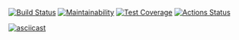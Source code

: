 [![Build Status](https://travis-ci.org/tredoc/frontend-project-lvl2.svg?branch=master)](https://travis-ci.org/tredoc/frontend-project-lvl2)
[![Maintainability](https://api.codeclimate.com/v1/badges/912568e97771bd954341/maintainability)](https://codeclimate.com/github/tredoc/frontend-project-lvl2/maintainability)
[![Test Coverage](https://api.codeclimate.com/v1/badges/912568e97771bd954341/test_coverage)](https://codeclimate.com/github/tredoc/frontend-project-lvl2/test_coverage)
[![Actions Status](https://github.com/tredoc/frontend-project-lvl2/workflows/nodejs/badge.svg)](https://github.com/tredoc/frontend-project-lvl2/actions)

[![asciicast](https://asciinema.org/a/FrEp1hg68Ii2876aHItTFYA7F.svg)](https://asciinema.org/a/FrEp1hg68Ii2876aHItTFYA7F)